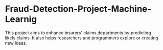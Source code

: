 # Fraud-Detection-Project-Machine-Learnig
This project aims to enhance insurers' claims departments by predicting likely claims. It also helps researchers and programmers explore or creating new ideas.
